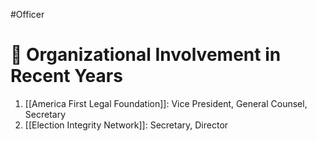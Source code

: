 #Officer 
# 💼 Organizational Involvement in Recent Years

1. [[America First Legal Foundation]]: Vice President, General Counsel, Secretary
2. [[Election Integrity Network]]: Secretary, Director